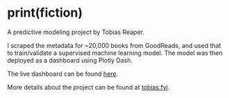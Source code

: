 # print(fiction)

A predictive modeling project by Tobias Reaper.

I scraped the metadata for ~20,000 books from GoodReads, and used that to train/validate a supervised machine learning model. The model was then deployed as a dashboard using Plotly Dash.

The live dashboard can be found [here](https://print-fiction.herokuapp.com/).

More details about the project can be found at [tobias.fyi](https://tobias.fyi/workshop/printfiction/).
